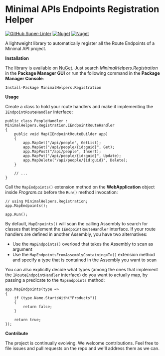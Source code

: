 # Minimal APIs Endpoints Registration Helper

[![GitHub Super-Linter](https://github.com/marcominerva/MinimalHelpers.Registration/workflows/Lint%20Code%20Base/badge.svg)](https://github.com/marketplace/actions/super-linter)
[![Nuget](https://img.shields.io/nuget/v/MinimalHelpers.Registration)](https://www.nuget.org/packages/TinyHelpers)
[![Nuget](https://img.shields.io/nuget/dt/MinimalHelpers.Registration)](https://www.nuget.org/packages/TinyHelpers)

A lightweight library to automatically register all the Route Endpoints of a Minimal API project.

**Installation**

The library is available on [NuGet](https://www.nuget.org/packages/MinimalHelpers.Registration). Just search *MinimalHelpers.Registration* in the **Package Manager GUI** or run the following command in the **Package Manager Console**:

    Install-Package MinimalHelpers.Registration

**Usage**

Create a class to hold your route handlers and make it implementing the `IEndpointRouteHandler` interface:

    public class PeopleHandler : MinimalHelpers.Registration.IEndpointRouteHandler
    {
        public void Map(IEndpointRouteBuilder app)
        {
            app.MapGet("/api/people", GetList);
            app.MapGet("/api/people/{id:guid}", Get);
            app.MapPost("/api/people", Insert);
            app.MapPut("/api/people/{id:guid}", Update);
            app.MapDelete("/api/people/{id:guid}", Delete);
        }

        // ...
    }

Call the `MapEndpoints()` extension method on the **WebApplication** object inside *Program.cs* before the `Run()` method invocation:

    // using MinimalHelpers.Registration;
    app.MapEndpoints();

    app.Run();

By default, `MapEnpoints()` will scan the calling Assembly to search for classes that implement the `IEndpointRouteHandler` interface. If your route handlers are defined in another Assembly, you have two alternatives:

- Use the `MapEndpoints()` overload that takes the Assembly to scan as argument
- Use the `MapEndpointsFromAssemblyContaining<T>()` extension method and specify a type that is contained in the Assembly you want to scan

You can also explicitly decide what types (among the ones that implement the `IRouteEndpointHandler` interface) do you want to actually map, by passing a predicate to the `MapEndpoints` method:

    app.MapEndpoints(type =>
    {
        if (type.Name.StartsWith("Products"))
        {
            return false;
        }

        return true;
    });

**Contribute**

The project is continually evolving. We welcome contributions. Feel free to file issues and pull requests on the repo and we'll address them as we can. 
